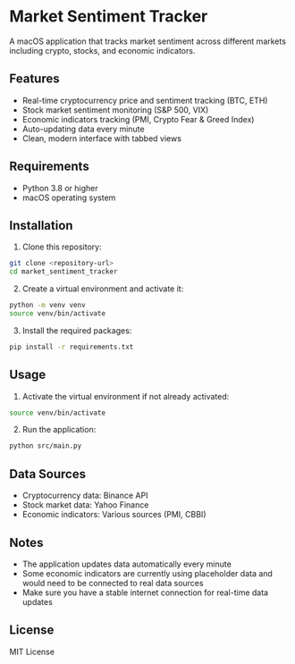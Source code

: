 # Market Sentiment Tracker

A macOS application that tracks market sentiment across different markets including crypto, stocks, and economic indicators.

## Features

- Real-time cryptocurrency price and sentiment tracking (BTC, ETH)
- Stock market sentiment monitoring (S&P 500, VIX)
- Economic indicators tracking (PMI, Crypto Fear & Greed Index)
- Auto-updating data every minute
- Clean, modern interface with tabbed views

## Requirements

- Python 3.8 or higher
- macOS operating system

## Installation

1. Clone this repository:
```bash
git clone <repository-url>
cd market_sentiment_tracker
```

2. Create a virtual environment and activate it:
```bash
python -m venv venv
source venv/bin/activate
```

3. Install the required packages:
```bash
pip install -r requirements.txt
```

## Usage

1. Activate the virtual environment if not already activated:
```bash
source venv/bin/activate
```

2. Run the application:
```bash
python src/main.py
```

## Data Sources

- Cryptocurrency data: Binance API
- Stock market data: Yahoo Finance
- Economic indicators: Various sources (PMI, CBBI)

## Notes

- The application updates data automatically every minute
- Some economic indicators are currently using placeholder data and would need to be connected to real data sources
- Make sure you have a stable internet connection for real-time data updates

## License

MIT License 
